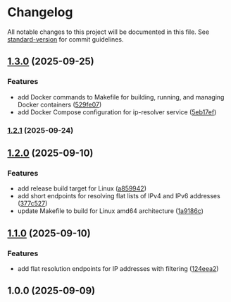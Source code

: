 # Changelog

All notable changes to this project will be documented in this file. See [standard-version](https://github.com/conventional-changelog/standard-version) for commit guidelines.

## [1.3.0](https://github.com/darkjinnee/go-ip-resolver/compare/v1.2.1...v1.3.0) (2025-09-25)


### Features

* add Docker commands to Makefile for building, running, and managing Docker containers ([529fe07](https://github.com/darkjinnee/go-ip-resolver/commit/529fe07e1340427b105bc6dc395563769a5b1509))
* add Docker Compose configuration for ip-resolver service ([5eb17ef](https://github.com/darkjinnee/go-ip-resolver/commit/5eb17ef212789fc333511005bc8d46045f2e3468))

### [1.2.1](https://github.com/darkjinnee/go-ip-resolver/compare/v1.2.0...v1.2.1) (2025-09-24)

## [1.2.0](https://github.com/darkjinnee/go-ip-resolver/compare/v1.1.0...v1.2.0) (2025-09-10)


### Features

* add release build target for Linux ([a859942](https://github.com/darkjinnee/go-ip-resolver/commit/a859942009326ca2a59353c582a0939552973af2))
* add short endpoints for resolving flat lists of IPv4 and IPv6 addresses ([377c527](https://github.com/darkjinnee/go-ip-resolver/commit/377c527c1b941d893e7186f1df57e614a650ebbf))
* update Makefile to build for Linux amd64 architecture ([1a9186c](https://github.com/darkjinnee/go-ip-resolver/commit/1a9186c5858516a58ee7ae113a0959b3385ad2ea))

## [1.1.0](https://github.com/darkjinnee/go-ip-resolver/compare/v1.0.0...v1.1.0) (2025-09-10)


### Features

* add flat resolution endpoints for IP addresses with filtering ([124eea2](https://github.com/darkjinnee/go-ip-resolver/commit/124eea274db355d40af67bbc03bfae9a6f86db45))

## 1.0.0 (2025-09-09)
